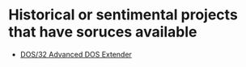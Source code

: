 # Historical or sentimental projects that have soruces available

- [DOS/32 Advanced DOS Extender](http://dos32a.narechk.net/index_en.html)

